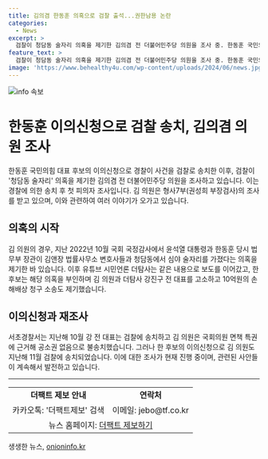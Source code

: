 ```yaml
---
title: 김의겸 한동훈 의혹으로 검찰 출석...권한남용 논란
categories:
  - News
excerpt: >
  검찰이 청담동 술자리 의혹을 제기한 김의겸 전 더불어민주당 의원을 조사 중. 한동훈 국민의힘 대표 후보의 이의신청에 따라 경찰이 검찰로 사건을 송치한 후, 김 의원은 명예훼손 혐의로 피의자 신분으로 검찰 조사에 출두. 김 의원은 권한남용과 관련하여 강하게 반박하고 있으며, 해당 사건은 계속 진행 중. 이에 대한 관심과 논의가 계속 될 전망.
feature_text: >
  검찰이 청담동 술자리 의혹을 제기한 김의겸 전 더불어민주당 의원을 조사 중. 한동훈 국민의힘 대표 후보의 이의신청에 따라 경찰이 검찰로 사건을 송치한 후, 김 의원은 명예훼손 혐의로 피의자 신분으로 검찰 조사에 출두. 김 의원은 권한남용과 관련하여 강하게 반박하고 있으며, 해당 사건은 계속 진행 중. 이에 대한 관심과 논의가 계속 될 전망.
image: 'https://www.behealthy4u.com/wp-content/uploads/2024/06/news.jpg'
---
```


<p><img src="https://www.behealthy4u.com/wp-content/uploads/2024/06/news.jpg" alt="info 속보" /></p>

<h1>한동훈 이의신청으로 검찰 송치, 김의겸 의원 조사</h1>

<p data-ke-size="size16">한동훈 국민의힘 대표 후보의 이의신청으로 경찰이 사건을 검찰로 송치한 이후, 검찰이 '청담동 술자리' 의혹을 제기한 김의겸 전 더불어민주당 의원을 조사하고 있습니다. 이는 경찰에 의한 송치 후 첫 피의자 조사입니다. 김 의원은 형사7부(권성희 부장검사)의 조사를 받고 있으며, 이와 관련하여 여러 이야기가 오가고 있습니다.</p>

<h2 data-ke-size="size26">의혹의 시작</h2>

<p data-ke-size="size16">김 의원의 경우, 지난 2022년 10월 국회 국정감사에서 윤석열 대통령과 한동훈 당시 법무부 장관이 김앤장 법률사무소 변호사들과 청담동에서 심야 술자리를 가졌다는 의혹을 제기한 바 있습니다. 이후 유튜브 시민언론 더탐사는 같은 내용으로 보도를 이어갔고, 한 후보는 해당 의혹을 부인하며 김 의원과 더탐사 강진구 전 대표를 고소하고 10억원의 손해배상 청구 소송도 제기했습니다.</p>

<h2 data-ke-size="size26">이의신청과 재조사</h2>

<p data-ke-size="size16">서초경찰서는 지난해 10월 강 전 대표는 검찰에 송치하고 김 의원은 국회의원 면책 특권에 근거해 공소권 없음으로 불송치했습니다. 그러나 한 후보의 이의신청으로 김 의원도 지난해 11월 검찰에 송치되었습니다. 이에 대한 조사가 현재 진행 중이며, 관련된 사안들이 계속해서 발전하고 있습니다.</p>

<hr>

<table>
    <tr>
        <td style="text-align: center; height: 17px;"><b>더팩트 제보 안내</b></td>
        <td style="text-align: center; height: 17px;"><b>연락처</b></td>
    </tr>
    <tr>
        <td style="text-align: center; height: 17px;">카카오톡: '더팩트제보' 검색</td>
        <td style="text-align: center; height: 17px;">이메일: jebo@tf.co.kr</td>
    </tr>
    <tr>
        <td style="text-align: center; height: 17px;" colspan="2">뉴스 홈페이지: <a href="http://talk.tf.co.kr/bbs/report/write">더팩트 제보하기</a></td>
    </tr>
</table>

<p data-ke-size="size16"></p>
생생한 뉴스, <a href="https://onioninfo.kr" rel="dofollow">onioninfo.kr</a>


